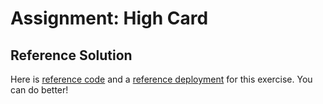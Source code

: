 # Assignment: High Card 

## Reference Solution

Here is <a href="https://github.com/SkillsUnion/high-card/tree/solution-base" target="_blank">reference code</a> and a <a href="https://skillsunion.github.io/high-card/" target="_blank">reference deployment</a> for this exercise. You can do better!
